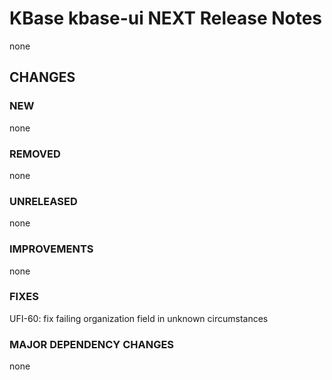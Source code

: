 # KBase kbase-ui NEXT Release Notes

none

## CHANGES

### NEW

none

### REMOVED

none

### UNRELEASED

none

### IMPROVEMENTS

none

### FIXES

UFI-60: fix failing organization field in unknown circumstances

### MAJOR DEPENDENCY CHANGES

none
